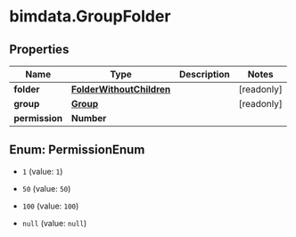 # bimdata.GroupFolder

## Properties

Name | Type | Description | Notes
------------ | ------------- | ------------- | -------------
**folder** | [**FolderWithoutChildren**](FolderWithoutChildren.md) |  | [readonly] 
**group** | [**Group**](Group.md) |  | [readonly] 
**permission** | **Number** |  | 



## Enum: PermissionEnum


* `1` (value: `1`)

* `50` (value: `50`)

* `100` (value: `100`)

* `null` (value: `null`)




